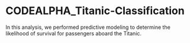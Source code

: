 # CODEALPHA_Titanic-Classification
In this analysis, we performed predictive modeling to determine the likelihood of survival for passengers aboard the Titanic.
